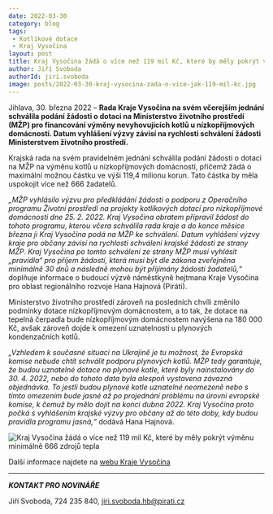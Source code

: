 ```yaml
---
date: 2022-03-30
category: blog
tags:
 - Kotlíkové dotace
 - Kraj Vysočina
layout: post
title: Kraj Vysočina žádá o více než 119 mil Kč, které by měly pokrýt výměnu minimálně 666 zdrojů tepla
author: Jiří Svoboda
authorId: jiri.svoboda
image: posts/2022-03-30-kraj-vysocina-zada-o-vice-jak-119-mil-kc.jpg
---
```


Jihlava, 30. března 2022 – **Rada Kraje Vysočina na svém včerejším jednání schválila podání žádosti o dotaci na Ministerstvo životního prostředí (MŽP) pro financování výměny nevyhovujících kotlů u nízkopříjmových domácností. Datum vyhlášení výzvy závisí na rychlosti schválení žádosti Ministerstvem životního prostředí.**

Krajská rada na svém pravidelném jednání schválila podání žádosti o dotaci na MŽP na výměnu kotlů u nízkopříjmových domácností, přičemž žádá o maximální možnou částku ve výši 119,4 milionu korun. Tato částka by měla uspokojit více než 666 žadatelů.

*„MŽP vyhlásilo výzvu pro předkládání žádosti o podporu z Operačního programu Životní prostředí na projekty kotlíkových dotací pro nízkopříjmové domácnosti dne 25. 2. 2022. Kraj Vysočina obratem připravil žádost do tohoto programu, kterou včera schválila rada kraje a do konce měsíce března ji Kraj Vysočina podá na MŽP ke schválení. Datum vyhlášení výzvy kraje pro občany závisí na rychlosti schválení krajské žádosti ze strany MŽP. Kraj Vysočina po tomto schválení ze strany MŽP musí vyhlásit „pravidla“ pro příjem žádostí, která musí být dle zákona zveřejněna minimálně 30 dnů a následně mohou být přijímány žádosti žadatelů,“* doplňuje informace o budoucí výzvě náměstkyně hejtmana Kraje Vysočina pro oblast regionálního rozvoje Hana Hajnová (Piráti).

Ministerstvo životního prostředí zároveň na posledních chvíli změnilo podmínky dotace nízkopříjmovým domácnostem, a to tak, že dotace na tepelná čerpadla bude nízkopříjmovým domácnostem navýšena na 180 000 Kč, avšak zároveň dojde k omezení uznatelnosti u plynových kondenzačních kotlů.

*„Vzhledem k současné situaci na Ukrajině je tu možnost, že Evropská komise nebude chtít schválit podporu plynových kotlů. MŽP tedy garantuje, že budou uznatelné dotace na plynové kotle, které byly nainstalovány do 30. 4. 2022, nebo do tohoto data byla alespoň vystavena závazná objednávka. To jestli budou plynové kotle uznatelné neomezeně nebo s tímto omezením bude jasné až po projednání problému na úrovni evropské komise, k čemuž by mělo dojít na konci dubna 2022. Kraj Vysočina proto počká s vyhlášením krajské výzvy pro občany až do této doby, kdy budou pravidla programu jasná,“* dodává Hana Hajnová.

![Kraj Vysočina žádá o více než 119 mil Kč, které by měly pokrýt výměnu minimálně 666 zdrojů tepla](https://a.pirati.cz/vysocina/img/posts/2022-03-30-kraj-vysocina-zada-o-vice-jak-119-mil-kc-zdroje.JPG)


Další informace najdete na [webu Kraje Vysočina](https://www.kr-vysocina.cz/kraj-pozada-o-119-milionu-na-vymenu-kotlu-u-nizkoprijmovych-domacnosti/d-4112666/p1=117186)

---

***KONTAKT PRO NOVINÁŘE*** 

Jiří Svoboda, 724 235 840, <jiri.svoboda.hb@pirati.cz>
